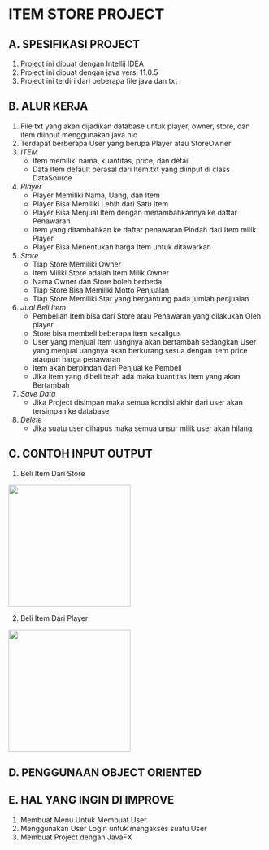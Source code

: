 # ITEM STORE PROJECT

## A. SPESIFIKASI PROJECT

1. Project ini dibuat dengan Intellij IDEA
2. Project ini dibuat dengan java versi 11.0.5
3. Project ini terdiri dari beberapa file java dan txt

## B. ALUR KERJA

1. File txt yang akan dijadikan database untuk player, owner, store, dan item diinput menggunakan java.nio
2. Terdapat berberapa User yang berupa Player atau StoreOwner
3. *ITEM*
   - Item memiliki nama, kuantitas, price, dan detail
   - Data Item default berasal dari Item.txt yang diinput di class DataSource
3. *Player*
   - Player Memiliki Nama, Uang, dan Item
   - Player Bisa Memiliki Lebih dari Satu Item
   - Player Bisa Menjual Item dengan menambahkannya ke daftar Penawaran
   - Item yang ditambahkan ke daftar penawaran Pindah dari Item milik Player
   - Player Bisa Menentukan harga Item untuk ditawarkan
4. *Store*
   - Tiap Store Memiliki Owner
   - Item Miliki Store adalah Item Milik Owner
   - Nama Owner dan Store boleh berbeda
   - Tiap Store Bisa Memiliki Motto Penjualan
   - Tiap Store Memiliki Star yang bergantung pada jumlah penjualan
5. *Jual Beli Item*
   - Pembelian Item bisa dari Store atau Penawaran yang dilakukan Oleh player
   - Store bisa membeli beberapa item sekaligus
   - User yang menjual Item uangnya akan bertambah sedangkan User yang menjual uangnya akan berkurang sesua dengan item price ataupun harga penawaran
   - Item akan berpindah dari Penjual ke Pembeli
   - Jika Item yang dibeli telah ada maka kuantitas Item yang akan Bertambah
6. *Save Data*
   - Jika Project disimpan maka semua kondisi akhir dari user akan tersimpan ke database
7. *Delete*
   - Jika suatu user dihapus maka semua unsur milik user akan hilang


## C. CONTOH INPUT OUTPUT


1. Beli Item Dari Store
<img src="https://user-images.githubusercontent.com/54715920/77844030-54a08480-71d5-11ea-8fb3-c813bf40923e.gif" width="240">





2. Beli Item Dari Player
<img src="https://user-images.githubusercontent.com/54715920/77844191-eb217580-71d6-11ea-93dc-de672d3207a6.gif" width="240">

## D. PENGGUNAAN OBJECT ORIENTED

## E. HAL YANG INGIN DI IMPROVE
1. Membuat Menu Untuk Membuat User
2. Menggunakan User Login untuk mengakses suatu User
3. Membuat Project dengan JavaFX
